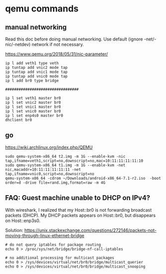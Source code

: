 # qemu commands

## manual networking

Read this doc before doing manual networking. Use default (ignore -net/-nic/-netdev) network if not necessary. 

https://www.qemu.org/2018/05/31/nic-parameter/

```
ip l add veth1 type veth
ip tuntap add vnic2 mode tap
ip tuntap add vnic1 mode tap
ip tuntap add vnic0 mode tap
ip l add br0 type bridge

#################################

ip l set veth1 master br0
ip l set vnic2 master br0
ip l set vnic1 master br0
ip l set vnic0 master br0
ip l set enp4s0 master br0
dhclient br0
```

## go

https://wiki.archlinux.org/index.php/QEMU

```
sudo qemu-system-x86_64 t2.img -m 1G --enable-kvm -nic tap,ifname=veth1,script=no,downscript=no,mac=10:11:11:11:11:10
sudo qemu-system-x86_64 t1.img -m 1G --enable-kvm -net nic,macaddr=10:11:11:11:11:11 -net tap,ifname=vnic0,script=no,downscript=no
qemu-system-x86_64 -cdrom ~/Downloads/android-x86_64-7.1-r2.iso  -boot order=d -drive file=rand.img,format=raw -m 4G
```


## FAQ: Guest machine unable to DHCP on IPv4?

With wireshark, I realized that my Host::br0 is not forwarding broadcast packets (DHCP). My DHCP packets appears on Host::br0, but disappears on Host::enp3s0. 

Solution: https://unix.stackexchange.com/questions/272146/packets-not-moving-through-linux-ethernet-bridge

```
# do not query iptables for package routing
echo 0 > /proc/sys/net/bridge/bridge-nf-call-iptables

# no additional processing for multicast packages
echo 0 > /sys/devices/virtual/net/br0/bridge/multicast_querier
echo 0 > /sys/devices/virtual/net/br0/bridge/multicast_snooping
```
